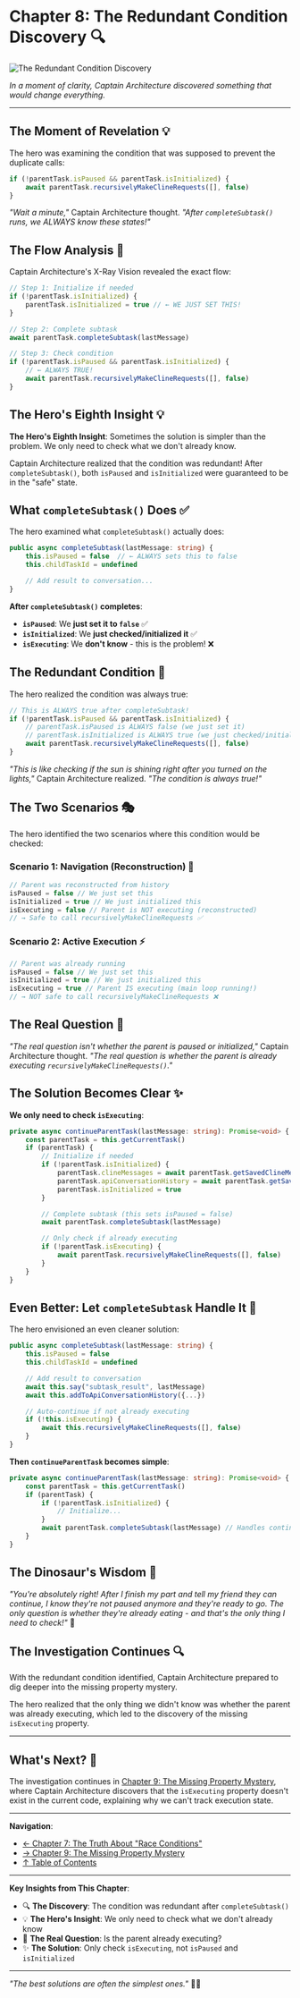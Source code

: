 # Chapter 8: The Redundant Condition Discovery 🔍

![The Redundant Condition Discovery](../images/chapters/chapter8-redundant-condition-discovery.svg)

_In a moment of clarity, Captain Architecture discovered something that would change everything._

---

## The Moment of Revelation 💡

The hero was examining the condition that was supposed to prevent the duplicate calls:

```typescript
if (!parentTask.isPaused && parentTask.isInitialized) {
	await parentTask.recursivelyMakeClineRequests([], false)
}
```

_"Wait a minute,"_ Captain Architecture thought. _"After `completeSubtask()` runs, we ALWAYS know these states!"_

## The Flow Analysis 🔄

Captain Architecture's X-Ray Vision revealed the exact flow:

```typescript
// Step 1: Initialize if needed
if (!parentTask.isInitialized) {
	parentTask.isInitialized = true // ← WE JUST SET THIS!
}

// Step 2: Complete subtask
await parentTask.completeSubtask(lastMessage)

// Step 3: Check condition
if (!parentTask.isPaused && parentTask.isInitialized) {
	// ← ALWAYS TRUE!
	await parentTask.recursivelyMakeClineRequests([], false)
}
```

## The Hero's Eighth Insight 💡

**The Hero's Eighth Insight**: Sometimes the solution is simpler than the problem. We only need to check what we don't already know.

Captain Architecture realized that the condition was redundant! After `completeSubtask()`, both `isPaused` and `isInitialized` were guaranteed to be in the "safe" state.

## What `completeSubtask()` Does ✅

The hero examined what `completeSubtask()` actually does:

```typescript
public async completeSubtask(lastMessage: string) {
    this.isPaused = false  // ← ALWAYS sets this to false
    this.childTaskId = undefined

    // Add result to conversation...
}
```

**After `completeSubtask()` completes**:

- **`isPaused`**: We **just set it to `false`** ✅
- **`isInitialized`**: We **just checked/initialized it** ✅
- **`isExecuting`**: We **don't know** - this is the problem! ❌

## The Redundant Condition 🔄

The hero realized the condition was always true:

```typescript
// This is ALWAYS true after completeSubtask!
if (!parentTask.isPaused && parentTask.isInitialized) {
	// parentTask.isPaused is ALWAYS false (we just set it)
	// parentTask.isInitialized is ALWAYS true (we just checked/initialized it)
	await parentTask.recursivelyMakeClineRequests([], false)
}
```

_"This is like checking if the sun is shining right after you turned on the lights,"_ Captain Architecture realized. _"The condition is always true!"_

## The Two Scenarios 🎭

The hero identified the two scenarios where this condition would be checked:

### **Scenario 1: Navigation (Reconstruction)** 🧭

```typescript
// Parent was reconstructed from history
isPaused = false // We just set this
isInitialized = true // We just initialized this
isExecuting = false // Parent is NOT executing (reconstructed)
// → Safe to call recursivelyMakeClineRequests ✅
```

### **Scenario 2: Active Execution** ⚡

```typescript
// Parent was already running
isPaused = false // We just set this
isInitialized = true // We just initialized this
isExecuting = true // Parent IS executing (main loop running!)
// → NOT safe to call recursivelyMakeClineRequests ❌
```

## The Real Question 🎯

_"The real question isn't whether the parent is paused or initialized,"_ Captain Architecture thought. _"The real question is whether the parent is already executing `recursivelyMakeClineRequests()`."_

## The Solution Becomes Clear ✨

**We only need to check `isExecuting`**:

```typescript
private async continueParentTask(lastMessage: string): Promise<void> {
    const parentTask = this.getCurrentTask()
    if (parentTask) {
        // Initialize if needed
        if (!parentTask.isInitialized) {
            parentTask.clineMessages = await parentTask.getSavedClineMessages()
            parentTask.apiConversationHistory = await parentTask.getSavedApiConversationHistory()
            parentTask.isInitialized = true
        }

        // Complete subtask (this sets isPaused = false)
        await parentTask.completeSubtask(lastMessage)

        // Only check if already executing
        if (!parentTask.isExecuting) {
            await parentTask.recursivelyMakeClineRequests([], false)
        }
    }
}
```

## Even Better: Let `completeSubtask` Handle It 🎯

The hero envisioned an even cleaner solution:

```typescript
public async completeSubtask(lastMessage: string) {
    this.isPaused = false
    this.childTaskId = undefined

    // Add result to conversation
    await this.say("subtask_result", lastMessage)
    await this.addToApiConversationHistory({...})

    // Auto-continue if not already executing
    if (!this.isExecuting) {
        await this.recursivelyMakeClineRequests([], false)
    }
}
```

**Then `continueParentTask` becomes simple**:

```typescript
private async continueParentTask(lastMessage: string): Promise<void> {
    const parentTask = this.getCurrentTask()
    if (parentTask) {
        if (!parentTask.isInitialized) {
            // Initialize...
        }
        await parentTask.completeSubtask(lastMessage) // Handles continuation internally
    }
}
```

## The Dinosaur's Wisdom 🦕

_"You're absolutely right! After I finish my part and tell my friend they can continue, I know they're not paused anymore and they're ready to go. The only question is whether they're already eating - and that's the only thing I need to check!"_ 🍖

## The Investigation Continues 🔍

With the redundant condition identified, Captain Architecture prepared to dig deeper into the missing property mystery.

The hero realized that the only thing we didn't know was whether the parent was already executing, which led to the discovery of the missing `isExecuting` property.

---

## What's Next? 🔮

The investigation continues in [Chapter 9: The Missing Property Mystery](chapter9.md), where Captain Architecture discovers that the `isExecuting` property doesn't exist in the current code, explaining why we can't track execution state.

---

**Navigation**:

- [← Chapter 7: The Truth About "Race Conditions"](chapter7.md)
- [→ Chapter 9: The Missing Property Mystery](chapter9.md)
- [↑ Table of Contents](../README.md)

---

**Key Insights from This Chapter**:

- 🔍 **The Discovery**: The condition was redundant after `completeSubtask()`
- 💡 **The Hero's Insight**: We only need to check what we don't already know
- 🎯 **The Real Question**: Is the parent already executing?
- ✨ **The Solution**: Only check `isExecuting`, not `isPaused` and `isInitialized`

---

_"The best solutions are often the simplest ones."_ 🦸‍♂️
